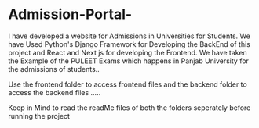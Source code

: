 # Admission-Portal-
I have developed a website for Admissions in Universities for Students. We have Used Python's Django Framework for Developing the BackEnd of this project and  React and Next js for developing the Frontend. We have taken the Example of the PULEET Exams which happens in Panjab University for the admissions of students.. 

Use the frontend folder to access frontend files and the backend folder to access the backend files .....

Keep in Mind to read the readMe files of both the folders seperately before running the project
